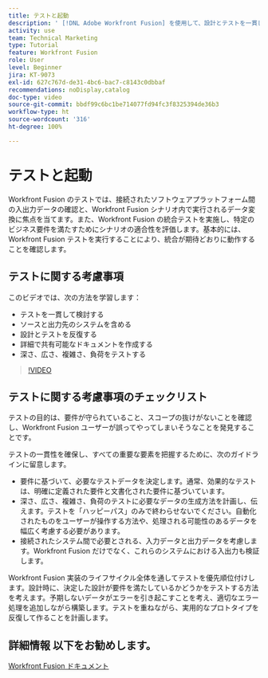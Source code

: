 ```yaml
---
title: テストと起動
description: ' [!DNL Adobe Workfront Fusion] を使用して、設計とテストを一貫して反復し、詳細で共有可能なドキュメントを作成する方法を説明します。'
activity: use
team: Technical Marketing
type: Tutorial
feature: Workfront Fusion
role: User
level: Beginner
jira: KT-9073
exl-id: 627c767d-de31-4bc6-bac7-c8143c0dbbaf
recommendations: noDisplay,catalog
doc-type: video
source-git-commit: bbdf99c6bc1be714077fd94fc3f8325394de36b3
workflow-type: ht
source-wordcount: '316'
ht-degree: 100%

---
```


# テストと起動

Workfront Fusion のテストでは、接続されたソフトウェアプラットフォーム間の入出力データの確認と、Workfront Fusion シナリオ内で実行されるデータ変換に焦点を当てます。また、Workfront Fusion の統合テストを実施し、特定のビジネス要件を満たすためにシナリオの適合性を評価します。基本的には、Workfront Fusion テストを実行することにより、統合が期待どおりに動作することを確認します。

## テストに関する考慮事項

このビデオでは、次の方法を学習します：

* テストを一貫して検討する
* ソースと出力先のシステムを含める
* 設計とテストを反復する
* 詳細で共有可能なドキュメントを作成する
* 深さ、広さ、複雑さ、負荷をテストする

>[!VIDEO](https://video.tv.adobe.com/v/335315/?quality=12&learn=on&enablevpops=1)

## テストに関する考慮事項のチェックリスト

テストの目的は、要件が守られていること、スコープの抜けがないことを確認し、Workfront Fusion ユーザーが誤ってやってしまいそうなことを発見することです。

テストの一貫性を確保し、すべての重要な要素を把握するために、次のガイドラインに留意します。

* 要件に基づいて、必要なテストデータを決定します。通常、効果的なテストは、明確に定義された要件と文書化された要件に基づいています。
* 深さ、広さ、複雑さ、負荷のテストに必要なデータの生成方法を計画し、伝えます。テストを「ハッピーパス」のみで終わらせないでください。自動化されたものをユーザーが操作する方法や、処理される可能性のあるデータを幅広く考慮する必要があります。
* 接続されたシステム間で必要とされる、入力データと出力データを考慮します。Workfront Fusion だけでなく、これらのシステムにおける入出力も検証します。

Workfront Fusion 実装のライフサイクル全体を通してテストを優先順位付けします。設計時に、決定した設計が要件を満たしているかどうかをテストする方法を考えます。予期しないデータがエラーを引き起こすことを考え、適切なエラー処理を追加しながら構築します。テストを重ねながら、実用的なプロトタイプを反復して作ることを計画します。

## 詳細情報 以下をお勧めします。

[Workfront Fusion ドキュメント](https://experienceleague.adobe.com/ja/docs/workfront-fusion/using/get-started-with-fusion/understand-workfront-fusion/workfront-fusion-overview)
